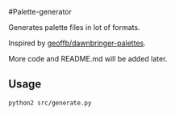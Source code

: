 #Palette-generator

Generates palette files in lot of formats.

Inspired by [geoffb/dawnbringer-palettes](https://github.com/geoffb/dawnbringer-palettes "geoffb/dawnbringer-palettes").

More code and README.md will be added later.

## Usage
```python2 src/generate.py```
